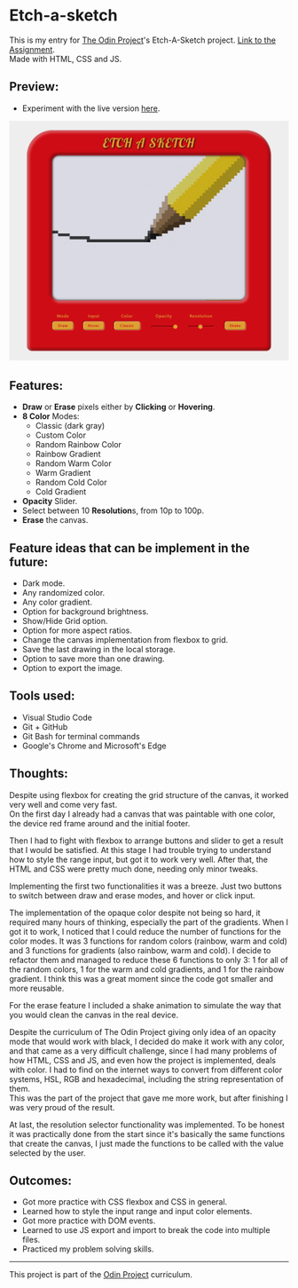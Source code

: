 # Etch-a-sketch

This is my entry for [The Odin Project](https://www.theodinproject.com/)'s Etch-A-Sketch project.
[Link to the Assignment](https://www.theodinproject.com/paths/foundations/courses/foundations/lessons/rock-paper-scissors).  
Made with HTML, CSS and JS.

## Preview:

-   Experiment with the live version [here](https://madmaia3d.github.io/odin-etch-a-sketch/).

![Preview Image](./resources/preview_image.png)

## Features:

-   **Draw** or **Erase** pixels either by **Clicking** or **Hovering**.
-   **8 Color** Modes:
    -   Classic (dark gray)
    -   Custom Color
    -   Random Rainbow Color
    -   Rainbow Gradient
    -   Random Warm Color
    -   Warm Gradient
    -   Random Cold Color
    -   Cold Gradient
-   **Opacity** Slider.
-   Select between 10 **Resolution**s, from 10p to 100p.
-   **Erase** the canvas.

## Feature ideas that can be implement in the future:

-   Dark mode.
-   Any randomized color.
-   Any color gradient.
-   Option for background brightness.
-   Show/Hide Grid option.
-   Option for more aspect ratios.
-   Change the canvas implementation from flexbox to grid.
-   Save the last drawing in the local storage.
-   Option to save more than one drawing.
-   Option to export the image.

## Tools used:

-   Visual Studio Code
-   Git + GitHub
-   Git Bash for terminal commands
-   Google's Chrome and Microsoft's Edge

## Thoughts:

Despite using flexbox for creating the grid structure of the canvas, it worked very well and come very fast.  
On the first day I already had a canvas that was paintable with one color, the device red frame around and the initial footer.

Then I had to fight with flexbox to arrange buttons and slider to get a result that I would be satisfied. At this stage I had trouble trying to understand how to style the range input, but got it to work very well. After that, the HTML and CSS were pretty much done, needing only minor tweaks.

Implementing the first two functionalities it was a breeze. Just two buttons to switch between draw and erase modes, and hover or click input.

The implementation of the opaque color despite not being so hard, it required many hours of thinking, especially the part of the gradients. When I got it to work, I noticed that I could reduce the number of functions for the color modes. It was 3 functions for random colors (rainbow, warm and cold) and 3 functions for gradients (also rainbow, warm and cold). I decide to refactor them and managed to reduce these 6 functions to only 3: 1 for all of the random colors, 1 for the warm and cold gradients, and 1 for the rainbow gradient. I think this was a great moment since the code got smaller and more reusable.

For the erase feature I included a shake animation to simulate the way that you would clean the canvas in the real device.

Despite the curriculum of The Odin Project giving only idea of an opacity mode that would work with black, I decided do make it work with any color, and that came as a very difficult challenge, since I had many problems of how HTML, CSS and JS, and even how the project is implemented, deals with color. I had to find on the internet ways to convert from different color systems, HSL, RGB and hexadecimal, including the string representation of them.  
This was the part of the project that gave me more work, but after finishing I was very proud of the result.

At last, the resolution selector functionality was implemented. To be honest it was practically done from the start since it's basically the same functions that create the canvas, I just made the functions to be called with the value selected by the user.

## Outcomes:

-   Got more practice with CSS flexbox and CSS in general.
-   Learned how to style the input range and input color elements.
-   Got more practice with DOM events.
-   Learned to use JS export and import to break the code into multiple files.
-   Practiced my problem solving skills.

---

This project is part of the [Odin Project](https://www.theodinproject.com/) curriculum.
